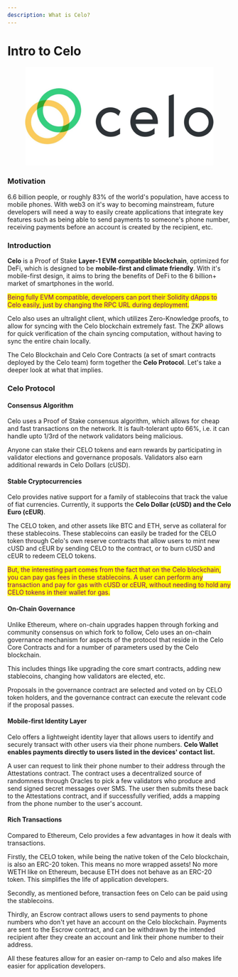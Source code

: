 ```yaml
---
description: What is Celo?
---
```


# Intro to Celo

<figure><img src=".gitbook/assets/image.png" alt=""><figcaption></figcaption></figure>

### Motivation

6.6 billion people, or roughly 83% of the world's population, have access to mobile phones. With web3 on it's way to becoming mainstream, future developers will need a way to easily create applications that integrate key features such as being able to send payments to someone's phone number, receiving payments before an account is created by the recipient, etc.

### Introduction

**Celo** is a Proof of Stake **Layer-1 EVM compatible blockchain**, optimized for DeFi, which is designed to be **mobile-first and climate friendly**. With it's mobile-first design, it aims to bring the benefits of DeFi to the 6 billion+ market of smartphones in the world.

<mark style="color:purple;">Being fully EVM compatible, developers can port their Solidity dApps to Celo easily, just by changing the RPC URL during deployment.</mark>

Celo also uses an ultralight client, which utilizes Zero-Knowledge proofs, to allow for syncing with the Celo blockchain extremely fast. The ZKP allows for quick verification of the chain syncing computation, without having to sync the entire chain locally.

The Celo Blockchain and Celo Core Contracts (a set of smart contracts deployed by the Celo team) form together the **Celo Protocol**. Let's take a deeper look at what that implies.

### Celo Protocol

#### Consensus Algorithm

Celo uses a Proof of Stake consensus algorithm, which allows for cheap and fast transactions on the network. It is fault-tolerant upto 66%, i.e. it can handle upto 1/3rd of the network validators being malicious.

Anyone can stake their CELO tokens and earn rewards by participating in validator elections and governance proposals. Validators also earn additional rewards in Celo Dollars (cUSD).

#### Stable Cryptocurrencies

Celo provides native support for a family of stablecoins that track the value of fiat currencies. Currently, it supports the **Celo Dollar (cUSD) and the Celo Euro (cEUR)**.

The CELO token, and other assets like BTC and ETH, serve as collateral for these stablecoins. These stablecoins can easily be traded for the CELO token through Celo's own reserve contracts that allow users to mint new cUSD and cEUR by sending CELO to the contract, or to burn cUSD and cEUR to redeem CELO tokens.

<mark style="color:purple;">But, the interesting part comes from the fact that on the Celo blockchain, you can pay gas fees in these stablecoins. A user can perform any transaction and pay for gas with cUSD or cEUR, without needing to hold any CELO tokens in their wallet for gas.</mark>

#### On-Chain Governance

Unlike Ethereum, where on-chain upgrades happen through forking and community consensus on which fork to follow, Celo uses an on-chain governance mechanism for aspects of the protocol that reside in the Celo Core Contracts and for a number of parameters used by the Celo blockchain.

This includes things like upgrading the core smart contracts, adding new stablecoins, changing how validators are elected, etc.

Proposals in the governance contract are selected and voted on by CELO token holders, and the governance contract can execute the relevant code if the proposal passes.

#### Mobile-first Identity Layer

Celo offers a lightweight identity layer that allows users to identify and securely transact with other users via their phone numbers. **Celo Wallet enables payments directly to users listed in the devices' contact list.**

A user can request to link their phone number to their address through the Attestations contract. The contract uses a decentralized source of randomness through Oracles to pick a few validators who produce and send signed secret messages over SMS. The user then submits these back to the Attestations contract, and if successfully verified, adds a mapping from the phone number to the user's account.

#### Rich Transactions

Compared to Ethereum, Celo provides a few advantages in how it deals with transactions.

Firstly, the CELO token, while being the native token of the Celo blockchain, is also an ERC-20 token. This means no more wrapped assets! No more WETH like on Ethereum, because ETH does not behave as an ERC-20 token. This simplifies the life of application developers.

Secondly, as mentioned before, transaction fees on Celo can be paid using the stablecoins.

Thirdly, an Escrow contract allows users to send payments to phone numbers who don't yet have an account on the Celo blockchain. Payments are sent to the Escrow contract, and can be withdrawn by the intended recipient after they create an account and link their phone number to their address.

All these features allow for an easier on-ramp to Celo and also makes life easier for application developers.

